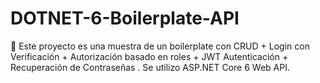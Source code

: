 # DOTNET-6-Boilerplate-API
🦄 Este proyecto es una muestra de un boilerplate con CRUD + Login con Verificación + Autorización basado en roles  + JWT Autenticación + Recuperación de Contraseñas . Se utilizo ASP.NET Core 6 Web API.
